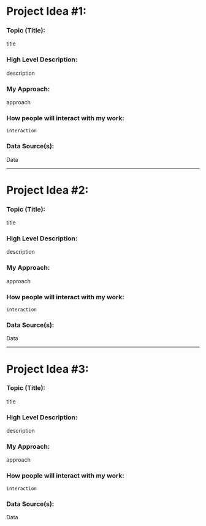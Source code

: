 # Project Idea #1: 
### Topic (Title): 
  title
### High Level Description: 
  description
### My Approach: 
  approach
### How people will interact with my work:
	interaction
### Data Source(s): 
  Data

___

# Project Idea #2: 
### Topic (Title): 
  title
### High Level Description: 
  description
### My Approach: 
  approach
### How people will interact with my work:
	interaction
### Data Source(s): 
  Data

___

# Project Idea #3: 
### Topic (Title): 
  title
### High Level Description: 
  description
### My Approach: 
  approach
### How people will interact with my work:
	interaction
### Data Source(s): 
  Data
